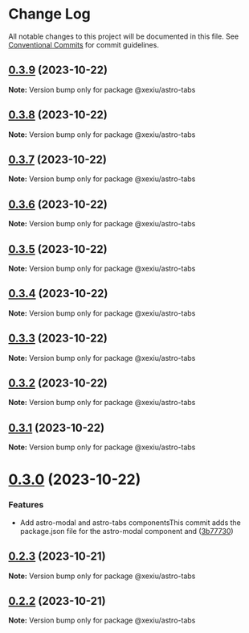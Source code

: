 # Change Log

All notable changes to this project will be documented in this file.
See [Conventional Commits](https://conventionalcommits.org) for commit guidelines.

## [0.3.9](https://github.com/xexiu/astro-components/compare/@xexiu/astro-tabs@0.3.8...@xexiu/astro-tabs@0.3.9) (2023-10-22)

**Note:** Version bump only for package @xexiu/astro-tabs





## [0.3.8](https://github.com/xexiu/astro-components/compare/@xexiu/astro-tabs@0.3.7...@xexiu/astro-tabs@0.3.8) (2023-10-22)

**Note:** Version bump only for package @xexiu/astro-tabs





## [0.3.7](https://github.com/xexiu/astro-components/compare/@xexiu/astro-tabs@0.3.6...@xexiu/astro-tabs@0.3.7) (2023-10-22)

**Note:** Version bump only for package @xexiu/astro-tabs





## [0.3.6](https://github.com/xexiu/astro-components/compare/@xexiu/astro-tabs@0.3.5...@xexiu/astro-tabs@0.3.6) (2023-10-22)

**Note:** Version bump only for package @xexiu/astro-tabs





## [0.3.5](https://github.com/xexiu/astro-components/compare/@xexiu/astro-tabs@0.3.4...@xexiu/astro-tabs@0.3.5) (2023-10-22)

**Note:** Version bump only for package @xexiu/astro-tabs





## [0.3.4](https://github.com/xexiu/astro-components/compare/@xexiu/astro-tabs@0.3.3...@xexiu/astro-tabs@0.3.4) (2023-10-22)

**Note:** Version bump only for package @xexiu/astro-tabs





## [0.3.3](https://github.com/xexiu/astro-components/compare/@xexiu/astro-tabs@0.3.2...@xexiu/astro-tabs@0.3.3) (2023-10-22)

**Note:** Version bump only for package @xexiu/astro-tabs





## [0.3.2](https://github.com/xexiu/astro-components/compare/@xexiu/astro-tabs@0.3.1...@xexiu/astro-tabs@0.3.2) (2023-10-22)

**Note:** Version bump only for package @xexiu/astro-tabs





## [0.3.1](https://github.com/xexiu/astro-components/compare/@xexiu/astro-tabs@0.3.0...@xexiu/astro-tabs@0.3.1) (2023-10-22)

**Note:** Version bump only for package @xexiu/astro-tabs





# [0.3.0](https://github.com/xexiu/astro-components/compare/@xexiu/astro-tabs@0.2.3...@xexiu/astro-tabs@0.3.0) (2023-10-22)


### Features

* Add astro-modal and astro-tabs componentsThis commit adds the package.json file for the astro-modal component and ([3b77730](https://github.com/xexiu/astro-components/commit/3b77730dc8b30bbec48ff9bc42c0aea48c905a0a))





## [0.2.3](https://github.com/xexiu/astro-components/compare/@xexiu/astro-tabs@0.2.2...@xexiu/astro-tabs@0.2.3) (2023-10-21)

**Note:** Version bump only for package @xexiu/astro-tabs





## [0.2.2](https://github.com/xexiu/astro-components/compare/@xexiu/astro-tabs@0.1.9...@xexiu/astro-tabs@0.2.2) (2023-10-21)

**Note:** Version bump only for package @xexiu/astro-tabs
